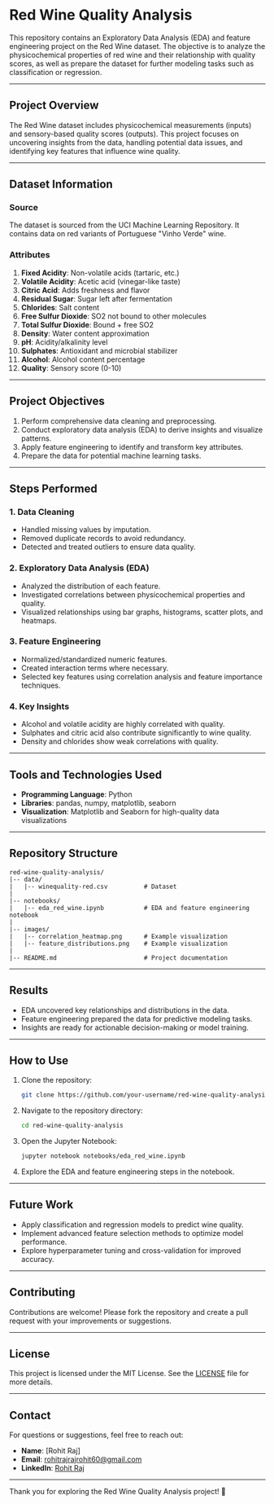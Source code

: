 # Red Wine Quality Analysis

This repository contains an Exploratory Data Analysis (EDA) and feature engineering project on the Red Wine dataset. The objective is to analyze the physicochemical properties of red wine and their relationship with quality scores, as well as prepare the dataset for further modeling tasks such as classification or regression.

---

## Project Overview

The Red Wine dataset includes physicochemical measurements (inputs) and sensory-based quality scores (outputs). This project focuses on uncovering insights from the data, handling potential data issues, and identifying key features that influence wine quality.

---

## Dataset Information

### Source

The dataset is sourced from the UCI Machine Learning Repository. It contains data on red variants of Portuguese "Vinho Verde" wine.

### Attributes

1. **Fixed Acidity**: Non-volatile acids (tartaric, etc.)
2. **Volatile Acidity**: Acetic acid (vinegar-like taste)
3. **Citric Acid**: Adds freshness and flavor
4. **Residual Sugar**: Sugar left after fermentation
5. **Chlorides**: Salt content
6. **Free Sulfur Dioxide**: SO2 not bound to other molecules
7. **Total Sulfur Dioxide**: Bound + free SO2
8. **Density**: Water content approximation
9. **pH**: Acidity/alkalinity level
10. **Sulphates**: Antioxidant and microbial stabilizer
11. **Alcohol**: Alcohol content percentage
12. **Quality**: Sensory score (0-10)

---

## Project Objectives

1. Perform comprehensive data cleaning and preprocessing.
2. Conduct exploratory data analysis (EDA) to derive insights and visualize patterns.
3. Apply feature engineering to identify and transform key attributes.
4. Prepare the data for potential machine learning tasks.

---

## Steps Performed

### 1. Data Cleaning

- Handled missing values by imputation.
- Removed duplicate records to avoid redundancy.
- Detected and treated outliers to ensure data quality.

### 2. Exploratory Data Analysis (EDA)

- Analyzed the distribution of each feature.
- Investigated correlations between physicochemical properties and quality.
- Visualized relationships using bar graphs, histograms, scatter plots, and heatmaps.

### 3. Feature Engineering

- Normalized/standardized numeric features.
- Created interaction terms where necessary.
- Selected key features using correlation analysis and feature importance techniques.

### 4. Key Insights

- Alcohol and volatile acidity are highly correlated with quality.
- Sulphates and citric acid also contribute significantly to wine quality.
- Density and chlorides show weak correlations with quality.

---

## Tools and Technologies Used

- **Programming Language**: Python
- **Libraries**: pandas, numpy, matplotlib, seaborn
- **Visualization**: Matplotlib and Seaborn for high-quality data visualizations

---

## Repository Structure

```
red-wine-quality-analysis/
|-- data/
|   |-- winequality-red.csv          # Dataset
|
|-- notebooks/
|   |-- eda_red_wine.ipynb           # EDA and feature engineering notebook
|
|-- images/
|   |-- correlation_heatmap.png      # Example visualization
|   |-- feature_distributions.png    # Example visualization
|
|-- README.md                        # Project documentation
```

---

## Results

- EDA uncovered key relationships and distributions in the data.
- Feature engineering prepared the data for predictive modeling tasks.
- Insights are ready for actionable decision-making or model training.

---

## How to Use

1. Clone the repository:
   ```bash
   git clone https://github.com/your-username/red-wine-quality-analysis.git
   ```
2. Navigate to the repository directory:
   ```bash
   cd red-wine-quality-analysis
   ```
3. Open the Jupyter Notebook:
   ```bash
   jupyter notebook notebooks/eda_red_wine.ipynb
   ```
4. Explore the EDA and feature engineering steps in the notebook.

---

## Future Work

- Apply classification and regression models to predict wine quality.
- Implement advanced feature selection methods to optimize model performance.
- Explore hyperparameter tuning and cross-validation for improved accuracy.

---

## Contributing

Contributions are welcome! Please fork the repository and create a pull request with your improvements or suggestions.

---

## License

This project is licensed under the MIT License. See the [LICENSE](LICENSE) file for more details.

---

## Contact

For questions or suggestions, feel free to reach out:

- **Name**: [Rohit Raj]
- **Email**: [rohitrajrajrohit60@gmail.com](mailto\:Rohitrajrajrohit60@gmail.com)
- **LinkedIn**: [Rohit Raj](https://www.linkedin.com/in/rohitrajanalyticsmind/)

---

Thank you for exploring the Red Wine Quality Analysis project! 🍇

